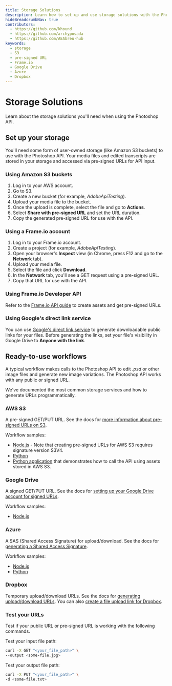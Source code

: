 ```yaml
---
title: Storage Solutions
description: Learn how to set up and use storage solutions with the Photoshop API.,
hideBreadcrumbNav: true
contributors:
  - https://github.com/khound
  - https://github.com/archyposada
  - https://github.com/AEAbreu-hub
keywords:
  - storage
  - S3
  - pre-signed URL
  - Frame.io
  - Google Drive
  - Azure
  - Dropbox
---
```


# Storage Solutions

Learn about the storage solutions you'll need when using the Photoshop API.

## Set up your storage

You'll need some form of user-owned storage (like Amazon S3 buckets) to use with the Photoshop API. Your media files and edited transcripts are stored in your storage and accessed via pre-signed URLs for API input.

### Using Amazon S3 buckets

1. Log in to your AWS account.
2. Go to S3.
3. Create a new bucket (for example, *AdobeApiTesting*).
4. Upload your media file to the bucket.
5. Once the upload is complete, select the file and go to **Actions**.
6. Select **Share with pre-signed URL** and set the URL duration.
7. Copy the generated pre-signed URL for use with the API.

### Using a Frame.io account

1. Log in to your Frame.io account.
2. Create a project (for example, *AdobeApiTesting*).
3. Open your browser's **Inspect** view (in Chrome, press F12 and go to the **Network** tab).
4. Upload your media file.
5. Select the file and click **Download**.
6. In the **Network** tab, you'll see a GET request using a pre-signed URL.
7. Copy that URL for use with the API.

### Using Frame.io Developer API

Refer to the [Frame.io API guide][1] to create assets and get pre-signed URLs.

### Using Google's direct link service

You can use [Google's direct link service][2] to generate downloadable public links for your files. Before generating the links, set your file's visibility in Google Drive to **Anyone with the link**.

## Ready-to-use workflows

A typical workflow makes calls to the Photoshop API to edit *.psd* or other image files and generate new image variations. The Photoshop API works with any public or signed URL.

We've documented the most common storage services and how to generate URLs programmatically.

### AWS S3

A pre-signed GET/PUT URL. See the docs for [more information about pre-signed URLs on S3][3].

Workflow samples:

- [Node.js][4] - Note that creating pre-signed URLs for AWS S3 requires signature version S3V4.
- [Python][5]
- [Python application][6] that demonstrates how to call the API using assets stored in AWS S3.

### Google Drive

A signed GET/PUT URL. See the docs for [setting up your Google Drive account for signed URLs][7].

Workflow samples:

- [Node.js][8]

### Azure

A SAS (Shared Access Signature) for upload/download. See the docs for [generating a Shared Access Signature][9].

Workflow samples:

- [Node.js][10]
- [Python][11]

### Dropbox

Temporary upload/download URLs. See the docs for [generating upload/download URLs][12]. You can also [create a file upload link for Dropbox][13].

### Test your URLs

Test if your public URL or pre-signed URL is working with the following commands.

Test your input file path:

```bash
curl -X GET "<your_file_path>" \
--output <some-file.jpg>
```

Test your output file path:

```bash
curl -X PUT "<your_file_path>" \
-d <some-file.txt>
```

<!-- Links -->
[1]: https://developer.frame.io/api/reference/
[2]: https://sites.google.com/site/gdocs2direct/?authuser=1&pli=1
[3]: https://docs.aws.amazon.com/AmazonS3/latest/userguide/PresignedUrlUploadObject.html
[4]: https://github.com/AdobeDocs/cis-photoshop-api-docs/tree/main/sample-code/storage-app/aws-s3/presignedURLs.js
[5]: https://github.com/AdobeDocs/cis-photoshop-api-docs/tree/main/sample-code/storage-app/azure/presignedURLs.py
[6]: https://github.com/AdobeDocs/cis-photoshop-api-docs/tree/main/sample-code/storage-app/aws-s3/example.py
[7]: https://www.labnol.org/google-api-service-account-220404
[8]: https://github.com/AdobeDocs/cis-photoshop-api-docs/tree/main/sample-code/storage-app/googledrive/presignedURLs.js
[9]: https://azuresdkdocs.blob.core.windows.net/$web/python/azure-storage-blob/12.9.0/index.html
[10]: https://github.com/AdobeDocs/cis-photoshop-api-docs/tree/main/sample-code/storage-app/azure/presignedURLs.js
[11]: https://github.com/AdobeDocs/cis-photoshop-api-docs/tree/main/sample-code/storage-app/azure/presignedURLs.py
[12]: https://www.dropbox.com/developers/documentation
[13]: https://www.dropbox.com/developers/documentation/http/documentation#files-get_temporary_upload_link
[14]: https://helpx.adobe.com/photoshop/using/file-formats.html#maximize_compatibility_for_psd_and_psb_files
